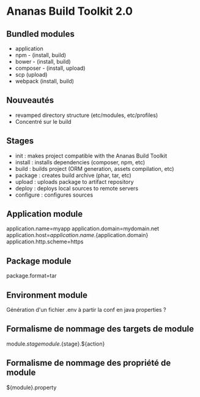 # Ananas Build Toolkit 2.0

## Bundled modules

- application
- npm - (install, build)
- bower - (install, build)
- composer - (install, upload)
- scp (upload)
- webpack (install, build)

## Nouveautés

- revamped directory structure (etc/modules, etc/profiles)
- Concentré sur le build

## Stages

- init : makes project compatible with the Ananas Build Toolkit
- install : installs dependencies (composer, npm, etc)
- build : builds project (ORM generation, assets compilation, etc)
- package : creates build archive (phar, tar, etc)
- upload : uploads package to artifact repository
- deploy : deploys local sources to remote servers
- configure : configures sources

## Application module

application.name=myapp
application.domain=mydomain.net
application.host=${application.name}.${application.domain}
application.http.scheme=https

## Package module

package.format=tar

## Environment module

Génération d'un fichier .env à partir la conf en java properties ?

## Formalisme de nommage des targets de module

module.${stage}
module.${stage}.${action}

## Formalisme de nommage des propriété de module

${module}.property